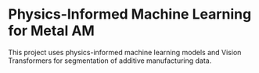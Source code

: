 # Physics-Informed Machine Learning for Metal AM

This project uses physics-informed machine learning models and Vision Transformers for segmentation of additive manufacturing data.
